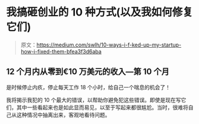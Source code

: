 # 我搞砸创业的 10 种方式(以及我如何修复它们)

> 原文：<https://medium.com/swlh/10-ways-i-f-ked-up-my-startup-how-i-fixed-them-bfea3f3d6aba>

## 12 个月内从零到€10 万美元的收入—第 10 个月

是时候停止内疚，停止每天工作 18 个小时，给自己一个喘息的机会了！

我将揭示我犯的 10 个最大的错误，以帮助你避免犯这些错误。即使是现在写它们，其中一些看起来也是如此显而易见，以至于写起来都很尴尬。当时，很难将自己从这种情况中抽离出来，客观地看待问题。